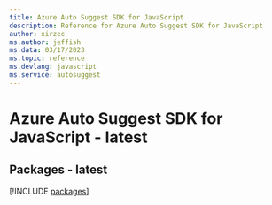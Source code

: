 ```yaml
---
title: Azure Auto Suggest SDK for JavaScript
description: Reference for Azure Auto Suggest SDK for JavaScript
author: xirzec
ms.author: jeffish
ms.data: 03/17/2023
ms.topic: reference
ms.devlang: javascript
ms.service: autosuggest
---
```

# Azure Auto Suggest SDK for JavaScript - latest
## Packages - latest
[!INCLUDE [packages](auto-suggest-index.md)]